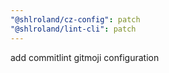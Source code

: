 ```yaml
---
"@shlroland/cz-config": patch
"@shlroland/lint-cli": patch
---
```


add commitlint gitmoji configuration
